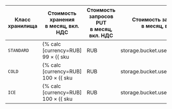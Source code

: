 Класс хранилища | Стоимость хранения<br>в месяц, вкл. НДС | Стоимость запросов PUT<br>в месяц, вкл. НДС | Стоимость запросов GET<br>в месяц, вкл. НДС | Итого<br>в месяц, вкл. НДС
--- | --- | --- | --- | ---
`STANDARD` | {% calc [currency=RUB] 99 × {{ sku|RUB|storage.bucket.used_space.standard|pricingRate.720|month|number }} %} | {% calc [currency=RUB] 0 × {{ sku|RUB|storage.api.put.standard|pricingRate.10|number }} / 1000 %} | {% calc [currency=RUB] 0 × {{ sku|RUB|storage.api.get.standard|pricingRate.10|number }} / 10000 %} | {% calc [currency=RUB] (99 × {{ sku|RUB|storage.bucket.used_space.standard|pricingRate.720|month|number }}) + (0 × {{ sku|RUB|storage.api.put.standard|pricingRate.10|number }} / 1000) + (0 × {{ sku|RUB|storage.api.get.standard|pricingRate.10|number }} / 10000) %}
`COLD` | {% calc [currency=RUB] 100 × {{ sku|RUB|storage.bucket.used_space.cold|month|number }} %} | {% calc [currency=RUB] 1000 × {{ sku|RUB|storage.api.put.cold|number }} / 1000 %} | {% calc [currency=RUB] 10000 × {{ sku|RUB|storage.api.get.cold|number }} / 10000 %} | {% calc [currency=RUB] (100 × {{ sku|RUB|storage.bucket.used_space.cold|month|number }}) + (1000 × {{ sku|RUB|storage.api.put.cold|number }} / 1000) + (10000 × {{ sku|RUB|storage.api.get.cold|number }} / 10000) %}
`ICE` | {% calc [currency=RUB] 100 × {{ sku|RUB|storage.bucket.used_space.ice|month|number }} %} | {% calc [currency=RUB] 1000 × {{ sku|RUB|storage.api.put.ice|number }} / 1000 %} | {% calc [currency=RUB] 10000 × {{ sku|RUB|storage.api.get.ice|number }} / 10000 %} | {% calc [currency=RUB] (100 × {{ sku|RUB|storage.bucket.used_space.ice|month|number }}) + (1000 × {{ sku|RUB|storage.api.put.ice|number }} / 1000) + (10000 × {{ sku|RUB|storage.api.get.ice|number }} / 10000) %}